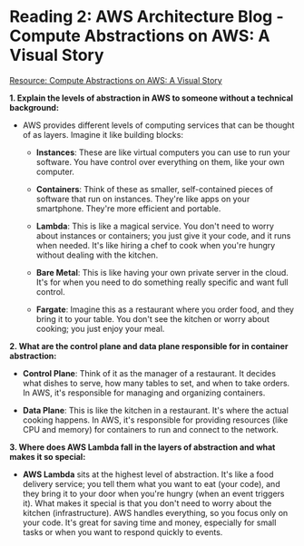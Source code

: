 # Reading 2: AWS Architecture Blog - Compute Abstractions on AWS: A Visual Story

[Resource: Compute Abstractions on AWS: A Visual Story](https://aws.amazon.com/blogs/architecture/compute-abstractions-on-aws-a-visual-story/)

**1. Explain the levels of abstraction in AWS to someone without a technical background:**
- AWS provides different levels of computing services that can be thought of as layers. Imagine it like building blocks:

  - **Instances**: These are like virtual computers you can use to run your software. You have control over everything on them, like your own computer.

  - **Containers**: Think of these as smaller, self-contained pieces of software that run on instances. They're like apps on your smartphone. They're more efficient and portable.

  - **Lambda**: This is like a magical service. You don't need to worry about instances or containers; you just give it your code, and it runs when needed. It's like hiring a chef to cook when you're hungry without dealing with the kitchen.

  - **Bare Metal**: This is like having your own private server in the cloud. It's for when you need to do something really specific and want full control.

  - **Fargate**: Imagine this as a restaurant where you order food, and they bring it to your table. You don't see the kitchen or worry about cooking; you just enjoy your meal.

**2. What are the control plane and data plane responsible for in container abstraction:**
- **Control Plane**: Think of it as the manager of a restaurant. It decides what dishes to serve, how many tables to set, and when to take orders. In AWS, it's responsible for managing and organizing containers.

- **Data Plane**: This is like the kitchen in a restaurant. It's where the actual cooking happens. In AWS, it's responsible for providing resources (like CPU and memory) for containers to run and connect to the network.

**3. Where does AWS Lambda fall in the layers of abstraction and what makes it so special:**
- **AWS Lambda** sits at the highest level of abstraction. It's like a food delivery service; you tell them what you want to eat (your code), and they bring it to your door when you're hungry (when an event triggers it). What makes it special is that you don't need to worry about the kitchen (infrastructure). AWS handles everything, so you focus only on your code. It's great for saving time and money, especially for small tasks or when you want to respond quickly to events.
